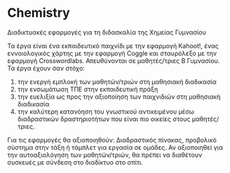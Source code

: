 # Chemistry
Διαδικτυακές εφαρμογές για τη διδασκαλία της Χημείας Γυμνασίου

Τα έργα είναι ένα εκπαιδευτικό παιχνίδι με την εφαρμογή Kahoot!, ένας εννοιολογικός χάρτης με την εφαρμογή Coggle και σταυρόλεξο με την εφαρμογή Crosswordlabs. 
Απευθύνονται σε μαθητές/τριες Β Γυμνασίου.
Τα έργα έχουν σαν στόχο:
1) την ενεργή εμπλοκή των μαθητών/τριών στη μαθησιακή διαδικασία
2) την ενσωμάτωση ΤΠΕ στην εκπαιδευτική πράξη
3) την ευελιξία ως προς την αξιοποίηση των παιχνιδιών στη μαθησιακή διαδικασία
4) την καλύτερη κατανόηση του γνωστικού αντικειμένου μέσω διαδραστικών δραστηριοτήτων που είναι πιο οικείες στους μαθητές/τριες.

Για τις εφαρμογές θα αξιοποιηθούν:
Διαδραστικός πίνακας, προβολικό σύστημα στην τάξη ή τάμπλετ για εργασία σε ομάδες. Αν αξιοποιηθεί για την αυτοαξιολόγηση των μαθητών/τριών, θα πρέπει να διαθέτουν συσκευές με σύνδεση στο διαδίκτυο στο σπίτι.
